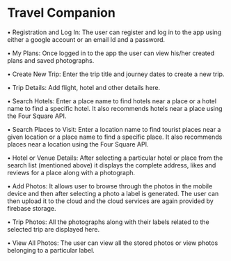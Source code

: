 # Travel Companion
•	Registration and Log In: The user can register and log in to the app using either a google account or an email Id and a password.

•	My Plans: Once logged in to the app the user can view his/her created plans and saved photographs.

•	Create New Trip: Enter the trip title and journey dates to create a new trip.

•	Trip Details: Add flight, hotel and other details here.

•	Search Hotels: Enter a place name to find hotels near a place or a hotel name to find a specific hotel. It also recommends hotels near a place using the Four Square API.

•	Search Places to Visit: Enter a location name to find tourist places near a given location or a place name to find a specific place. It also recommends places near a location using the Four Square API.

•	Hotel or Venue Details: After selecting a particular hotel or place from the search list (mentioned above) it displays the complete address, likes and reviews for a place along with a photograph.
 
•	Add Photos:
It allows user to browse through the photos in the mobile device and then after selecting a photo a label is generated. The user can then upload it to the cloud and the cloud services are again provided by firebase storage.

•	Trip Photos: All the photographs along with their labels related to the selected trip are displayed here.

•	View All Photos: The user can view all the stored photos or view photos belonging to a particular label.
